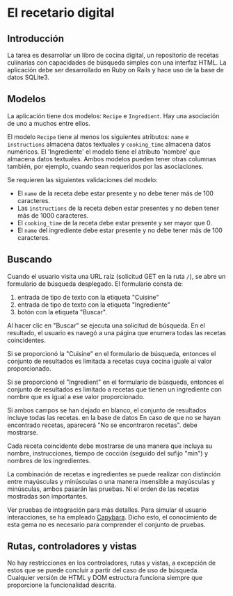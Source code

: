 # El recetario digital

## Introducción

La tarea es desarrollar un libro de cocina digital, un repositorio de recetas culinarias con
capacidades de búsqueda simples con una interfaz HTML. La aplicación debe ser
desarrollado en Ruby on Rails y hace uso de la base de datos SQLite3.

## Modelos

La aplicación tiene dos modelos: `Recipe` e `Ingredient`. Hay
una asociación de uno a muchos entre ellos.

El modelo `Recipe` tiene al menos los siguientes atributos: `name` e `instructions`
almacena datos textuales y `cooking_time` almacena datos numéricos. El 'Ingrediente'
el modelo tiene el atributo 'nombre' que almacena datos textuales. Ambos modelos pueden tener
otras columnas también, por ejemplo, cuando sean requeridos por las asociaciones.

Se requieren las siguientes validaciones del modelo:

* El `name` de la receta debe estar presente y no debe tener más de 100 caracteres.
* Las `instructions` de la receta deben estar presentes y no deben tener más de 1000 caracteres.
* El `cooking_time` de la receta debe estar presente y ser mayor que 0.
* El `name` del ingrediente debe estar presente y no debe tener más de 100 caracteres.

## Buscando

Cuando el usuario visita una URL raíz (solicitud GET en la ruta `/`), se abre un formulario de búsqueda
desplegado. El formulario consta de:

1. entrada de tipo de texto con la etiqueta "Cuisine"
2. entrada de tipo de texto con la etiqueta "Ingrediente"
3. botón con la etiqueta "Buscar".

Al hacer clic en "Buscar" se ejecuta una solicitud de búsqueda. En el resultado, el usuario es
navegó a una página que enumera todas las recetas coincidentes.

Si se proporcionó la "Cuisine" en el formulario de búsqueda, entonces el conjunto de resultados es
limitada a recetas cuya cocina iguale al valor proporcionado.

Si se proporcionó el "Ingredient" en el formulario de búsqueda, entonces el conjunto de resultados es
limitado a recetas que tienen un ingrediente con nombre que es igual a ese
valor proporcionado.

Si ambos campos se han dejado en blanco, el conjunto de resultados incluye todas las recetas.
en la base de datos En caso de que no se hayan encontrado recetas, aparecerá "No se encontraron recetas".
debe mostrarse.

Cada receta coincidente debe mostrarse de una manera que incluya su nombre,
instrucciones, tiempo de cocción (seguido del sufijo "min") y nombres de los
ingredientes.

La combinación de recetas e ingredientes se puede realizar con distinción entre mayúsculas y minúsculas o
una manera insensible a mayúsculas y minúsculas, ambos pasarán las pruebas. Ni el orden de
las recetas mostradas son importantes.

Ver pruebas de integración para más detalles. Para simular el usuario
interacciones, se ha empleado [Capybara](http://jnicklas.github.io/capybara/).
Dicho esto, el conocimiento de esta gema no es necesario para comprender el conjunto de pruebas.

## Rutas, controladores y vistas

No hay restricciones en los controladores, rutas y vistas, a excepción de estos
que se puede concluir a partir del caso de uso de búsqueda. Cualquier versión de HTML y DOM
estructura funciona siempre que proporcione la funcionalidad descrita.